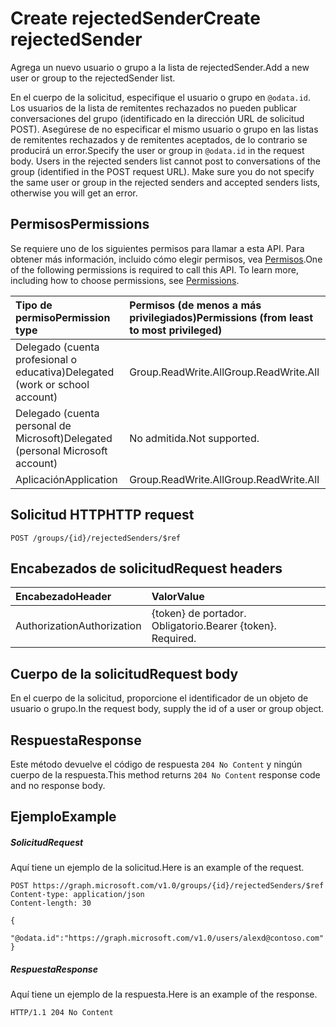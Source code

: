 # <a name="create-rejectedsender"></a><span data-ttu-id="9ec61-101">Create rejectedSender</span><span class="sxs-lookup"><span data-stu-id="9ec61-101">Create rejectedSender</span></span>

<span data-ttu-id="9ec61-102">Agrega un nuevo usuario o grupo a la lista de rejectedSender.</span><span class="sxs-lookup"><span data-stu-id="9ec61-102">Add a new user or group to the rejectedSender list.</span></span>

<span data-ttu-id="9ec61-p101">En el cuerpo de la solicitud, especifique el usuario o grupo en `@odata.id`. Los usuarios de la lista de remitentes rechazados no pueden publicar conversaciones del grupo (identificado en la dirección URL de solicitud POST). Asegúrese de no especificar el mismo usuario o grupo en las listas de remitentes rechazados y de remitentes aceptados, de lo contrario se producirá un error.</span><span class="sxs-lookup"><span data-stu-id="9ec61-p101">Specify the user or group in `@odata.id` in the request body. Users in the rejected senders list cannot post to conversations of the group (identified in the POST request URL). Make sure you do not specify the same user or group in the rejected senders and accepted senders lists, otherwise you will get an error.</span></span>
## <a name="permissions"></a><span data-ttu-id="9ec61-106">Permisos</span><span class="sxs-lookup"><span data-stu-id="9ec61-106">Permissions</span></span>
<span data-ttu-id="9ec61-p102">Se requiere uno de los siguientes permisos para llamar a esta API. Para obtener más información, incluido cómo elegir permisos, vea [Permisos](../../../concepts/permissions_reference.md).</span><span class="sxs-lookup"><span data-stu-id="9ec61-p102">One of the following permissions is required to call this API. To learn more, including how to choose permissions, see [Permissions](../../../concepts/permissions_reference.md).</span></span>

|<span data-ttu-id="9ec61-109">Tipo de permiso</span><span class="sxs-lookup"><span data-stu-id="9ec61-109">Permission type</span></span>      | <span data-ttu-id="9ec61-110">Permisos (de menos a más privilegiados)</span><span class="sxs-lookup"><span data-stu-id="9ec61-110">Permissions (from least to most privileged)</span></span>              |
|:--------------------|:---------------------------------------------------------|
|<span data-ttu-id="9ec61-111">Delegado (cuenta profesional o educativa)</span><span class="sxs-lookup"><span data-stu-id="9ec61-111">Delegated (work or school account)</span></span> | <span data-ttu-id="9ec61-112">Group.ReadWrite.All</span><span class="sxs-lookup"><span data-stu-id="9ec61-112">Group.ReadWrite.All</span></span>    |
|<span data-ttu-id="9ec61-113">Delegado (cuenta personal de Microsoft)</span><span class="sxs-lookup"><span data-stu-id="9ec61-113">Delegated (personal Microsoft account)</span></span> | <span data-ttu-id="9ec61-114">No admitida.</span><span class="sxs-lookup"><span data-stu-id="9ec61-114">Not supported.</span></span>    |
|<span data-ttu-id="9ec61-115">Aplicación</span><span class="sxs-lookup"><span data-stu-id="9ec61-115">Application</span></span> | <span data-ttu-id="9ec61-116">Group.ReadWrite.All</span><span class="sxs-lookup"><span data-stu-id="9ec61-116">Group.ReadWrite.All</span></span> |

## <a name="http-request"></a><span data-ttu-id="9ec61-117">Solicitud HTTP</span><span class="sxs-lookup"><span data-stu-id="9ec61-117">HTTP request</span></span>
<!-- { "blockType": "ignored" } -->
```http
POST /groups/{id}/rejectedSenders/$ref
```
## <a name="request-headers"></a><span data-ttu-id="9ec61-118">Encabezados de solicitud</span><span class="sxs-lookup"><span data-stu-id="9ec61-118">Request headers</span></span>
| <span data-ttu-id="9ec61-119">Encabezado</span><span class="sxs-lookup"><span data-stu-id="9ec61-119">Header</span></span>       | <span data-ttu-id="9ec61-120">Valor</span><span class="sxs-lookup"><span data-stu-id="9ec61-120">Value</span></span> |
|:---------------|:--------|
| <span data-ttu-id="9ec61-121">Authorization</span><span class="sxs-lookup"><span data-stu-id="9ec61-121">Authorization</span></span>  | <span data-ttu-id="9ec61-p103">{token} de portador. Obligatorio.</span><span class="sxs-lookup"><span data-stu-id="9ec61-p103">Bearer {token}. Required.</span></span>  |

## <a name="request-body"></a><span data-ttu-id="9ec61-124">Cuerpo de la solicitud</span><span class="sxs-lookup"><span data-stu-id="9ec61-124">Request body</span></span>
<span data-ttu-id="9ec61-125">En el cuerpo de la solicitud, proporcione el identificador de un objeto de usuario o grupo.</span><span class="sxs-lookup"><span data-stu-id="9ec61-125">In the request body, supply the id of a user or group object.</span></span>

## <a name="response"></a><span data-ttu-id="9ec61-126">Respuesta</span><span class="sxs-lookup"><span data-stu-id="9ec61-126">Response</span></span>

<span data-ttu-id="9ec61-127">Este método devuelve el código de respuesta `204 No Content` y ningún cuerpo de la respuesta.</span><span class="sxs-lookup"><span data-stu-id="9ec61-127">This method returns `204 No Content` response code and no response body.</span></span>

## <a name="example"></a><span data-ttu-id="9ec61-128">Ejemplo</span><span class="sxs-lookup"><span data-stu-id="9ec61-128">Example</span></span>
##### <a name="request"></a><span data-ttu-id="9ec61-129">Solicitud</span><span class="sxs-lookup"><span data-stu-id="9ec61-129">Request</span></span>
<span data-ttu-id="9ec61-130">Aquí tiene un ejemplo de la solicitud.</span><span class="sxs-lookup"><span data-stu-id="9ec61-130">Here is an example of the request.</span></span>
<!-- {
  "blockType": "request",
  "name": "create_directoryobject_from_group"
}-->
```http
POST https://graph.microsoft.com/v1.0/groups/{id}/rejectedSenders/$ref
Content-type: application/json
Content-length: 30

{
  "@odata.id":"https://graph.microsoft.com/v1.0/users/alexd@contoso.com"
}
```
##### <a name="response"></a><span data-ttu-id="9ec61-131">Respuesta</span><span class="sxs-lookup"><span data-stu-id="9ec61-131">Response</span></span>
<span data-ttu-id="9ec61-132">Aquí tiene un ejemplo de la respuesta.</span><span class="sxs-lookup"><span data-stu-id="9ec61-132">Here is an example of the response.</span></span>
<!-- {
  "blockType": "response",
  "truncated": true
} -->
```http
HTTP/1.1 204 No Content
```

<!-- uuid: 8fcb5dbc-d5aa-4681-8e31-b001d5168d79
2015-10-25 14:57:30 UTC -->
<!-- {
  "type": "#page.annotation",
  "description": "Create rejectedSender",
  "keywords": "",
  "section": "documentation",
  "tocPath": ""
}-->
